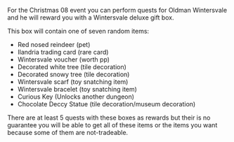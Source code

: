For the Christmas 08 event you can perform quests for Oldman Wintersvale and he will reward you with a Wintersvale deluxe gift box.

This box will contain one of seven random items:

*   Red nosed reindeer (pet)
*   Ilandria trading card (rare card)
*   Wintersvale voucher (worth pp)
*   Decorated white tree (tile decoration)
*   Decorated snowy tree (tile decoration)
*   Wintersvale scarf (toy snatching item)
*   Wintersvale bracelet (toy snatching item)
*   Curious Key (Unlocks another dungeon)
*   Chocolate Deccy Statue (tile decoration/museum decoration)

There are at least 5 quests with these boxes as rewards but their is no guarantee you will be able to get all of these items or the items you want because some of them are not-tradeable.